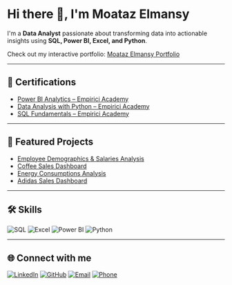 # Hi there 👋, I'm Moataz Elmansy

I'm a **Data Analyst** passionate about transforming data into actionable insights using **SQL, Power BI, Excel, and Python**.  

Check out my interactive portfolio: [Moataz Elmansy Portfolio](https://moataz-n-elmansy.github.io/moataz-n-elmansy/)

---

## 📜 Certifications
- [Power BI Analytics – Empirici Academy](https://badgr.com/public/assertions/pETAglkTQUyJaBiPp_wv6A?identity)
- [Data Analysis with Python – Empirici Academy](https://badgr.com/public/assertions/UTUKrp_oQ7akO7psmYvLbg?identity)
- [SQL Fundamentals – Empirici Academy](https://badgr.com/public/assertions/RaPS_xsbSwmimHF_qbfMOQ?identity)

---

## 📂 Featured Projects
- [Employee Demographics & Salaries Analysis](https://github.com/moataz-n-elmansy/Employee-Demographics-Salaries)
- [Coffee Sales Dashboard](https://github.com/moataz-n-elmansy/Coffee-sales)
- [Energy Consumptions Analysis](https://github.com/moataz-n-elmansy/Energy-Consumptions-)
- [Adidas Sales Dashboard](https://github.com/moataz-n-elmansy/Adidas-sales)

---

## 🛠 Skills
![SQL](https://img.shields.io/badge/-SQL-336791?style=for-the-badge&logo=postgresql&logoColor=white)
![Excel](https://img.shields.io/badge/-Excel-217346?style=for-the-badge&logo=microsoft-excel&logoColor=white)
![Power BI](https://img.shields.io/badge/-PowerBI-F2C811?style=for-the-badge&logo=powerbi&logoColor=black)
![Python](https://img.shields.io/badge/-Python-3776AB?style=for-the-badge&logo=python&logoColor=white)

---

## 🌐 Connect with me
[![LinkedIn](https://img.shields.io/badge/-LinkedIn-0A66C2?style=for-the-badge&logo=linkedin&logoColor=white)](https://linkedin.com/in/moataz-n-elmansy)
[![GitHub](https://img.shields.io/badge/-GitHub-333?style=for-the-badge&logo=github&logoColor=white)](https://github.com/moataz-n-elmansy)
[![Email](https://img.shields.io/badge/-Email-D14836?style=for-the-badge&logo=gmail&logoColor=white)](mailto:moataz.n.elmansy@gmail.com)
[![Phone](https://img.shields.io/badge/-01099682363-25D366?style=for-the-badge&logo=whatsapp&logoColor=white)](tel:01099682363)

